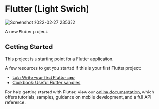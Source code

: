 # Flutter (Light Swich)

![Screenshot 2022-02-27 235352](https://user-images.githubusercontent.com/87581799/155898572-2ddd6163-4aa4-4def-af01-b2f6d0e21117.jpg)


A new Flutter project.

## Getting Started

This project is a starting point for a Flutter application.

A few resources to get you started if this is your first Flutter project:

- [Lab: Write your first Flutter app](https://flutter.dev/docs/get-started/codelab)
- [Cookbook: Useful Flutter samples](https://flutter.dev/docs/cookbook)

For help getting started with Flutter, view our
[online documentation](https://flutter.dev/docs), which offers tutorials,
samples, guidance on mobile development, and a full API reference.
